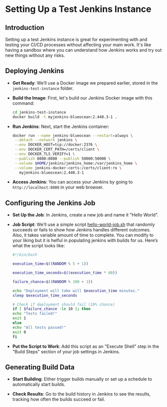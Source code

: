 
# Setting Up a Test Jenkins Instance

## Introduction

Setting up a test Jenkins instance is great for experimenting with and testing your CI/CD processes without affecting your main work. It's like having a sandbox where you can understand how Jenkins works and try out new things without any risks.

## Deploying Jenkins

- **Get Ready**: We’ll use a Docker image we prepared earlier, stored in the `jenkins-test-instance` folder.
- **Build the Image**: First, let's build our Jenkins Docker image with this command:

   ```bash
   cd jenkins-test-instance
   docker build -t myjenkins-blueocean:2.440.3-1 .
   ```

- **Run Jenkins**: Next, start the Jenkins container:

   ```bash
   docker run --name jenkins-blueocean --restart=always \
    --detach --network jenkins \
    --env DOCKER_HOST=tcp://docker:2376 \
    --env DOCKER_CERT_PATH=/certs/client \
    --env DOCKER_TLS_VERIFY=1 \
    --publish 8080:8080 --publish 50000:50000 \
    --volume $HOME/jenkins/jenkins_home:/var/jenkins_home \
    --volume jenkins-docker-certs:/certs/client:ro \
      myjenkins-blueocean:2.440.3-1
   ```

- **Access Jenkins**: You can access your Jenkins by going to `http://localhost:8080` in your web browser.

## Configuring the Jenkins Job

- **Set Up the Job**: In Jenkins, create a new job and name it "Hello World".

- **Job Script**: We’ll use a simple script [hello-world-job.sh](hello-world-job/hello-world-job.sh) that randomly succeeds or fails to show how Jenkins handles different outcomes. Also, it takes variable amount of time to complete. You can modify to your liking but it is helful in populating jenkins with builds for us. Here’s what the script looks like:

    ```bash
    #!/bin/bash

    execution_time=$((RANDOM % 5 + 1))

    execution_time_seconds=$((execution_time * 60))

    failure_chance=$((RANDOM % 100 + 1))

    echo "Deployment will take will $execution_time minutes."
    sleep $execution_time_seconds

    # Check if deployment should fail (10% chance)
    if [ $failure_chance -le 10 ]; then
    echo "Tests failed!"
    exit 1
    else
    echo "All tests passed!"
    exit 0
    fi
    ```

- **Put the Script to Work**: Add this script as an "Execute Shell" step in the "Build Steps" section of your job settings in Jenkins.

## Generating Build Data

- **Start Building**: Either trigger builds manually or set up a schedule to automatically start builds.

- **Check Results**: Go to the build history in Jenkins to see the results, tracking how often the builds succeed or fail.
